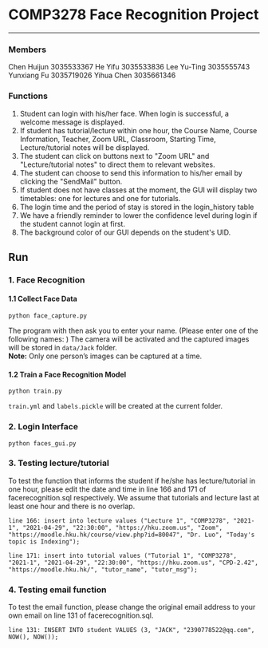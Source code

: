 # COMP3278 Face Recognition Project

*******
### Members

Chen Huijun	3035533367
He Yifu	3035533836
Lee Yu-Ting	3035555743
Yunxiang Fu	3035719026
Yihua Chen	3035661346

### Functions

1. Student can login with his/her face. When login is successful, a welcome message is displayed.
2. If student has tutorial/lecture within one hour, the Course Name, Course Information, Teacher, Zoom URL, Classroom, Starting Time, Lecture/tutorial notes will be displayed.
3. The student can click on buttons next to "Zoom URL" and "Lecture/tutorial notes" to direct them to relevant websites.
4. The student can choose to send this information to his/her email by clicking the "SendMail" button.
5. If student does not have classes at the moment, the GUI will display two timetables: one for lectures and one for tutorials.
6. The login time and the period of stay is stored in the login_history table
7. We have a friendly reminder to lower the confidence level during login if the student cannot login at first.
8. The background color of our GUI depends on the student's UID.


## Run

### 1. Face Recognition

#### 1.1 Collect Face Data
```
python face_capture.py
```
The program with then ask you to enter your name. (Please enter one of the following names: )
The camera will be activated and the captured images will be stored in `data/Jack` folder.      
**Note:** Only one person’s images can be captured at a time.

#### 1.2 Train a Face Recognition Model
```
python train.py
```
`train.yml` and `labels.pickle` will be created at the current folder.


### 2. Login Interface
```
python faces_gui.py
```

### 3. Testing lecture/tutorial
To test the function that informs the student if he/she has lecture/tutorial in one hour, please edit the date and time in line 166 and 171 of facerecognition.sql respectively. We assume that tutorials and lecture last at least one hour and there is no overlap.
```
line 166: insert into lecture values ("Lecture 1", "COMP3278", "2021-1", "2021-04-29", "22:30:00", "https://hku.zoom.us", "Zoom", "https://moodle.hku.hk/course/view.php?id=80047", "Dr. Luo", "Today's topic is Indexing");

line 171: insert into tutorial values ("Tutorial 1", "COMP3278", "2021-1", "2021-04-29", "22:30:00", "https://hku.zoom.us", "CPD-2.42", "https://moodle.hku.hk/", "tutor_name", "tutor_msg");

```
### 4. Testing email function
To test the email function, please change the original email address to your own email on line 131 of facerecognition.sql.
```
line 131: INSERT INTO student VALUES (3, "JACK", "2390778522@qq.com", NOW(), NOW());
```

